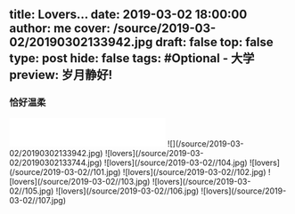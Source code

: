 title: Lovers...
date: 2019-03-02 18:00:00
author: me
cover: /source/2019-03-02/20190302133942.jpg
draft: false
top: false
type: post
hide: false
tags: #Optional
    - 大学
preview: 岁月静好!
---

### 恰好温柔
<iframe frameborder="no" border="0" marginwidth="0" marginheight="0" width=280 height=52 src="//music.163.com/outchain/player?type=2&id=493911&auto=0&height=32"></iframe>
![](/source/2019-03-02/20190302133942.jpg)
![lovers](/source/2019-03-02/20190302133744.jpg)
![lovers](/source/2019-03-02//104.jpg)
![lovers](/source/2019-03-02//101.jpg)
![lovers](/source/2019-03-02//102.jpg)
![lovers](/source/2019-03-02//103.jpg)
![lovers](/source/2019-03-02//105.jpg)
![lovers](/source/2019-03-02//106.jpg)
![lovers](/source/2019-03-02//107.jpg)
